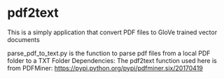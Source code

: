 # pdf2text

This is a simply application that convert PDF files to GloVe trained vector documents


parse_pdf_to_text.py is the function to parse pdf files from a local PDF folder to a TXT Folder 
Dependencies: The pdf2text function used here is from PDFMiner:  https://pypi.python.org/pypi/pdfminer.six/20170419
